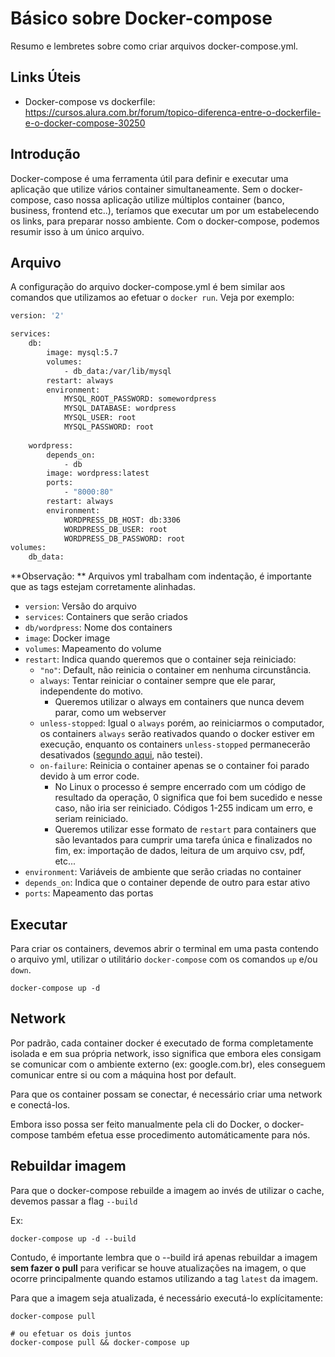 # Básico sobre Docker-compose
Resumo e lembretes sobre como criar arquivos docker-compose.yml.

## Links Úteis
- Docker-compose vs dockerfile: https://cursos.alura.com.br/forum/topico-diferenca-entre-o-dockerfile-e-o-docker-compose-30250

## Introdução
Docker-compose é uma ferramenta útil para definir e executar uma aplicação que utilize vários container simultaneamente. Sem o docker-compose, caso nossa aplicação utilize múltiplos container (banco, business, frontend etc..), teríamos que executar um por um estabelecendo os links, para preparar nosso ambiente. Com o docker-compose, podemos resumir isso à um único arquivo.

## Arquivo
A configuração do arquivo docker-compose.yml é bem similar aos comandos que utilizamos ao efetuar o `docker run`. Veja por exemplo:

```dockerfile
version: '2'

services:
    db:
        image: mysql:5.7
        volumes:
            - db_data:/var/lib/mysql
        restart: always
        environment:
            MYSQL_ROOT_PASSWORD: somewordpress
            MYSQL_DATABASE: wordpress
            MYSQL_USER: root
            MYSQL_PASSWORD: root
        
    wordpress:
        depends_on:
            - db
        image: wordpress:latest
        ports:
            - "8000:80"
        restart: always
        environment:
            WORDPRESS_DB_HOST: db:3306
            WORDPRESS_DB_USER: root
            WORDPRESS_DB_PASSWORD: root
volumes:
    db_data:
```

**Observação: ** Arquivos yml trabalham com indentação, é importante que as tags estejam corretamente alinhadas.

- `version`: Versão do arquivo
- `services`: Containers que serão criados
- `db/wordpress`: Nome dos containers
- `image`: Docker image
- `volumes`: Mapeamento do volume
- `restart`: Indica quando queremos que o container seja reiniciado:
  - `"no"`: Default, não reinicia o container em nenhuma circunstância.
  - `always`: Tentar reiniciar o container sempre que ele parar, independente do motivo.
    - Queremos utilizar o always em containers que nunca devem parar, como um webserver
  - `unless-stopped`: Igual o `always` porém, ao reiniciarmos o computador, os containers `always` serão reativados quando o docker estiver em execução, enquanto os containers `unless-stopped` permanecerão desativados ([segundo aqui](https://www.reddit.com/r/docker/comments/7iqkk0/what_is_the_purpose_of_restart_always_when_i_just/), não testei).
  - `on-failure`: Reinicia o container apenas se o container foi parado devido à um error code.
    - No Linux o processo é sempre encerrado com um código de resultado da operação, 0 significa que foi bem sucedido e nesse caso, não iria ser reiniciado. Códigos 1-255 indicam um erro, e seriam reiniciado.
    - Queremos utilizar esse formato de `restart` para containers que são levantados para cumprir uma tarefa única e finalizados no fim, ex: importação de dados, leitura de um arquivo csv, pdf, etc...
- `environment`: Variáveis de ambiente que serão criadas no container
- `depends_on`: Indica que o container depende de outro para estar ativo
- `ports`: Mapeamento das portas


## Executar
Para criar os containers, devemos abrir o terminal em uma pasta contendo o arquivo yml, utilizar o utilitário `docker-compose` com os comandos `up` e/ou `down`.
```shell
docker-compose up -d
```

## Network

Por padrão, cada container docker é executado de forma completamente isolada e em sua própria network, isso significa que embora eles consigam se comunicar com o ambiente externo (ex: google.com.br), eles conseguem comunicar entre si ou com a máquina host por default.

Para que os container possam se conectar, é necessário criar uma network e conectá-los.

Embora isso possa ser feito manualmente pela cli do Docker, o docker-compose também efetua esse procedimento automáticamente para nós.

## Rebuildar imagem

Para que o docker-compose rebuilde a imagem ao invés de utilizar o cache, devemos passar a flag `--build`

Ex:
```shell
docker-compose up -d --build
```

Contudo, é importante lembra que o --build irá apenas rebuildar a imagem **sem fazer o pull** para verificar se houve atualizações na imagem, o que ocorre principalmente quando estamos utilizando a tag `latest` da imagem.

Para que a imagem seja atualizada, é necessário executá-lo explícitamente:
```shell
docker-compose pull

# ou efetuar os dois juntos
docker-compose pull && docker-compose up
```